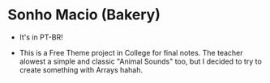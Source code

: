 # Sonho Macio (Bakery)

- It's in PT-BR!

- This is a Free Theme project in College for final notes. The teacher alowest a simple and classic "Animal Sounds" too, but I decided to try to create something with Arrays hahah.

